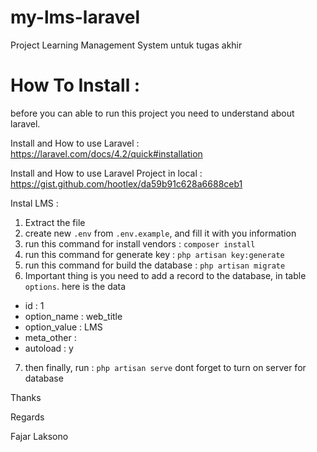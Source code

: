 # my-lms-laravel
Project Learning Management System untuk tugas akhir 

# How To Install :

before you can able to run this project you need to understand about laravel.

Install and How to use Laravel : https://laravel.com/docs/4.2/quick#installation

Install and How to use Laravel Project in local : https://gist.github.com/hootlex/da59b91c628a6688ceb1

Instal LMS : 
1. Extract the file
2. create new `.env` from `.env.example`, and fill it with you information
3. run this command for install vendors : `composer install`
4. run this command for generate key : `php artisan key:generate`
5. run this command for build the database : `php artisan migrate`
6. Important thing is you need to add a record to the database, in table `options`. here is the data 

- id            : 1  
- option_name   : web_title     
- option_value  : LMS   
- meta_other    :   
- autoload      : y    

7. then finally, run : `php artisan serve`
dont forget to turn on server for database

Thanks

Regards

Fajar Laksono
